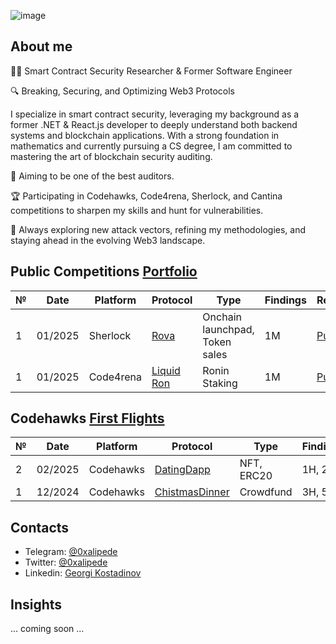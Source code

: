 ![image](https://github.com/user-attachments/assets/54ff1a9a-856e-40c5-bd8c-904b7052c12e)

## About me
<p>👨‍💻 Smart Contract Security Researcher & Former Software Engineer</p>
<p>🔍 Breaking, Securing, and Optimizing Web3 Protocols</p>
<p>I specialize in smart contract security, leveraging my background as a former .NET & React.js developer to deeply understand both backend systems and blockchain applications. With a strong foundation in mathematics and currently pursuing a CS degree, I am committed to mastering the art of blockchain security auditing.</p>
<p>🚀 Aiming to be one of the best auditors.</p>
<p>🏆 Participating in Codehawks, Code4rena, Sherlock, and Cantina competitions to sharpen my skills and hunt for vulnerabilities.</p>
<p>🔗 Always exploring new attack vectors, refining my methodologies, and staying ahead in the evolving Web3 landscape.</p>

## Public Competitions <a href="https://audits.sherlock.xyz/watson/0xAlipede">Portfolio</a>

<table>
  <thead>
    <tr>
      <th>№</th>
      <th>Date</th>
      <th>Platform</th>
      <th>Protocol</th>
      <th>Type</th>
      <th>Findings</th>
      <th>Report</th>
      <th>Rank</th>
    </tr>
  </thead>
  <tbody>
    <tr>
      <td>1</td>
      <td>01/2025</td>
      <td>Sherlock</td>
      <td><a href="https://audits.sherlock.xyz/contests/498">Rova</a></td>
      <td>Onchain launchpad, Token sales</td>
      <td>1M</td>
      <td><a href="https://audits.sherlock.xyz/contests/498/report">Public</a></td>
      <td>🥉</td>
    </tr>
    <tr>
      <td>1</td>
      <td>01/2025</td>
      <td>Code4rena</td>
      <td><a href="https://code4rena.com/audits/2025-01-liquid-ron">Liquid Ron</a></td>
      <td>Ronin Staking</td>
      <td>1M</td>
      <td><a href="https://code4rena.com/audits/2025-01-liquid-ron">Public</a></td>
      <td>-</td>
    </tr>
  </tbody>
</table>

## Codehawks <a href="https://support.cyfrin.io/en/collections/10771996-first-flights">First Flights</a>

<table>
  <thead>
    <tr>
      <th>№</th>
      <th>Date</th>
      <th>Platform</th>
      <th>Protocol</th>
      <th>Type</th>
      <th>Findings</th>
      <th>Report</th>
      <th>Rank</th>
    </tr>
  </thead>
  <tbody>
    <tr>
      <td>2</td>
      <td>02/2025</td>
      <td>Codehawks</td>
      <td><a href="https://codehawks.cyfrin.io/c/2025-02-datingdapp/">DatingDapp</a></td>
      <td>NFT, ERC20</td>
      <td>1H, 2M</td>
      <td><a href="https://codehawks.cyfrin.io/c/2025-02-datingdapp/results?lt=contest&page=1&sc=xp&sj=reward&t=report">Public</a></td>
      <td>11th</td>
    </tr>
    <tr>
      <td>1</td>
      <td>12/2024</td>
      <td>Codehawks</td>
      <td><a href="https://codehawks.cyfrin.io/c/2024-12-christmas-dinner">ChistmasDinner</a></td>
      <td>Crowdfund</td>
      <td>3H, 5M</td>
      <td><a href="https://codehawks.cyfrin.io/c/2024-12-christmas-dinner/results?lt=contest&page=1&sc=xp&sj=reward&t=report">Public</a></td>
      <td>🥈</td>
    </tr>
  </tbody>
</table>

## Contacts
- Telegram: <a href="t.me/x0xalipede">@0xalipede</a>
- Twitter: <a href="https://x.com/0xalipede">@0xalipede</a>
- Linkedin: <a href="https://www.linkedin.com/in/georgi-kostadinov-125349241/">Georgi Kostadinov</a>

## Insights
... coming soon ...



